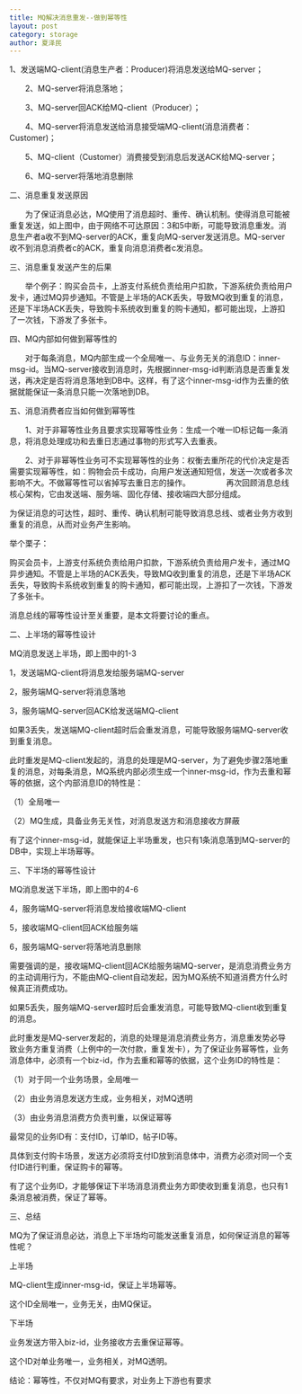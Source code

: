 ```yaml
---
title: MQ解决消息重发--做到幂等性
layout: post
category: storage
author: 夏泽民
---
```

1、发送端MQ-client(消息生产者：Producer)将消息发送给MQ-server；

　　2、MQ-server将消息落地；

　　3、MQ-server回ACK给MQ-client（Producer）；

　　4、MQ-server将消息发送给消息接受端MQ-client(消息消费者：Customer)；

　　5、MQ-client（Customer）消费接受到消息后发送ACK给MQ-server；

　　6、MQ-server将落地消息删除
<!-- more -->
二、消息重复发送原因

　　为了保证消息必达，MQ使用了消息超时、重传、确认机制。使得消息可能被重复发送，如上图中，由于网络不可达原因：3和5中断，可能导致消息重发。消息生产者a收不到MQ-server的ACK，重复向MQ-server发送消息。MQ-server收不到消息消费者c的ACK，重复向消息消费者c发消息。

 

三、消息重复发送产生的后果

　　举个例子：购买会员卡，上游支付系统负责给用户扣款，下游系统负责给用户发卡，通过MQ异步通知。不管是上半场的ACK丢失，导致MQ收到重复的消息，还是下半场ACK丢失，导致购卡系统收到重复的购卡通知，都可能出现，上游扣了一次钱，下游发了多张卡。

 

四、MQ内部如何做到幂等性的

　　对于每条消息，MQ内部生成一个全局唯一、与业务无关的消息ID：inner-msg-id。当MQ-server接收到消息时，先根据inner-msg-id判断消息是否重复发送，再决定是否将消息落地到DB中。这样，有了这个inner-msg-id作为去重的依据就能保证一条消息只能一次落地到DB。

 

五、消息消费者应当如何做到幂等性

　　1、对于非幂等性业务且要求实现幂等性业务：生成一个唯一ID标记每一条消息，将消息处理成功和去重日志通过事物的形式写入去重表。

　　2、对于非幂等性业务可不实现幂等性的业务：权衡去重所花的代价决定是否需要实现幂等性，如：购物会员卡成功，向用户发送通知短信，发送一次或者多次影响不大。不做幂等性可以省掉写去重日志的操作。
　　
　　再次回顾消息总线核心架构，它由发送端、服务端、固化存储、接收端四大部分组成。

 

为保证消息的可达性，超时、重传、确认机制可能导致消息总线、或者业务方收到重复的消息，从而对业务产生影响。

 

举个栗子：

购买会员卡，上游支付系统负责给用户扣款，下游系统负责给用户发卡，通过MQ异步通知。不管是上半场的ACK丢失，导致MQ收到重复的消息，还是下半场ACK丢失，导致购卡系统收到重复的购卡通知，都可能出现，上游扣了一次钱，下游发了多张卡。

 

消息总线的幂等性设计至关重要，是本文将要讨论的重点。

 

二、上半场的幂等性设计



MQ消息发送上半场，即上图中的1-3

1，发送端MQ-client将消息发给服务端MQ-server

2，服务端MQ-server将消息落地

3，服务端MQ-server回ACK给发送端MQ-client

如果3丢失，发送端MQ-client超时后会重发消息，可能导致服务端MQ-server收到重复消息。

 

此时重发是MQ-client发起的，消息的处理是MQ-server，为了避免步骤2落地重复的消息，对每条消息，MQ系统内部必须生成一个inner-msg-id，作为去重和幂等的依据，这个内部消息ID的特性是：

（1）全局唯一

（2）MQ生成，具备业务无关性，对消息发送方和消息接收方屏蔽

 

有了这个inner-msg-id，就能保证上半场重发，也只有1条消息落到MQ-server的DB中，实现上半场幂等。

 

三、下半场的幂等性设计



MQ消息发送下半场，即上图中的4-6

4，服务端MQ-server将消息发给接收端MQ-client

5，接收端MQ-client回ACK给服务端

6，服务端MQ-server将落地消息删除

需要强调的是，接收端MQ-client回ACK给服务端MQ-server，是消息消费业务方的主动调用行为，不能由MQ-client自动发起，因为MQ系统不知道消费方什么时候真正消费成功。

如果5丢失，服务端MQ-server超时后会重发消息，可能导致MQ-client收到重复的消息。

 

此时重发是MQ-server发起的，消息的处理是消息消费业务方，消息重发势必导致业务方重复消费（上例中的一次付款，重复发卡），为了保证业务幂等性，业务消息体中，必须有一个biz-id，作为去重和幂等的依据，这个业务ID的特性是：

（1）对于同一个业务场景，全局唯一

（2）由业务消息发送方生成，业务相关，对MQ透明

（3）由业务消息消费方负责判重，以保证幂等

 

最常见的业务ID有：支付ID，订单ID，帖子ID等。

 

具体到支付购卡场景，发送方必须将支付ID放到消息体中，消费方必须对同一个支付ID进行判重，保证购卡的幂等。

 

有了这个业务ID，才能够保证下半场消息消费业务方即使收到重复消息，也只有1条消息被消费，保证了幂等。

 

三、总结

MQ为了保证消息必达，消息上下半场均可能发送重复消息，如何保证消息的幂等性呢？

上半场

MQ-client生成inner-msg-id，保证上半场幂等。

这个ID全局唯一，业务无关，由MQ保证。

 

下半场

业务发送方带入biz-id，业务接收方去重保证幂等。

这个ID对单业务唯一，业务相关，对MQ透明。

 

结论：幂等性，不仅对MQ有要求，对业务上下游也有要求
